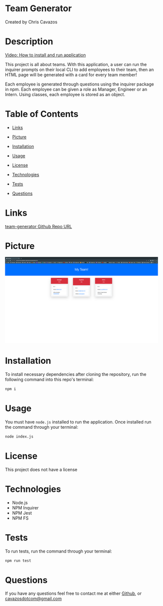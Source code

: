 # Team Generator
  Created by Chris Cavazos
  
  # Description
  
  [Video: How to install and run application](https://drive.google.com/file/d/16llPpET9zrUPxQyMbCV3qfWr2PPGMtPx/view)

  This project is all about teams. With this application, a user can run the inquirer prompts on their local CLI to add employees to their team, then an HTML page will be generated with a card for every team member!

  Each employee is generated through questions using the inquirer package in npm. Each employee can be given a role as Manager, Engineer or an Intern. Using classes, each employee is stored as an object.

  # Table of Contents
  
  * [Links](#links)

  * [Picture](#picture)

  * [Installation](#installation)
  
  * [Usage](#usage)
  
  * [License](#license)
  
  * [Technologies](#technologies)
  
  * [Tests](#tests)
  
  * [Questions](#questions)
  

# Links

[team-generator Github Repo URL](https://github.com/cavazosdotcom/team-generator)

# Picture 

![Generated HTML page](assets/img/team.png)

  # Installation

  To install necessary dependencies after cloning the repository, run the following command into this repo's terminal:
  
  ```bash
  npm i
  ```

  # Usage

  You must have `node.js` installed to run the application. Once installed run the command through your terminal:

  ```md
  node index.js
  ```

  # License

  This project does not have a license


  # Technologies

  - Node.js
  - NPM Inquirer
  - NPM Jest
  - NPM FS

  # Tests

  To run tests, run the command through your terminal:

  ```bash
  npm run test
  ```

  # Questions
  If you have any questions feel free to contact me at either [Github](https://github.com/cavazosdotcom), or [cavazosdotcom@gmail.com](cavazosdotcom@gmail.com)  

